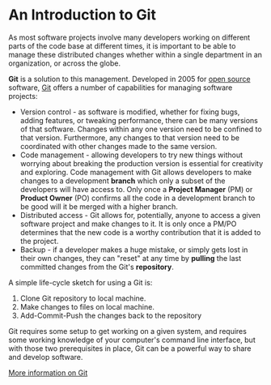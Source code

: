 # An Introduction to Git

As most software projects involve many developers working on different parts of the code base at different times, it is important to be able to manage these distributed changes whether within a single department in an organization, or across the globe.

**Git** is a solution to this management. Developed in 2005 for [open source](https://opensource.com/resources/what-open-source) software, [Git](https://en.wikipedia.org/wiki/Git) offers a number of capabilities for managing software projects:

* Version control - as software is modified, whether for fixing bugs, adding features, or tweaking performance, there can be many versions of that software. Changes within any one version need to be confined to that version. Furthermore, any changes to that version need to be coordinated with other changes made to the same version.
* Code management - allowing developers to try new things without worrying about breaking the production version is essential for creativity and exploring. Code management with Git allows developers to make changes to a development **branch** which only a subset of the developers will have access to. Only once a **Project Manager** (PM) or **Product Owner** (PO) confirms all the code in a development branch to be good will it be merged with a higher branch.
* Distributed access - Git allows for, potentially, anyone to access a given software project and make changes to it. It is only once a PM/PO determines that the new code is a worthy contribution that it is added to the project.
* Backup - if a developer makes a huge mistake, or simply gets lost in their own changes, they can "reset" at any time by **pulling** the last committed changes from the Git's **repository**.

A simple life-cycle sketch for using a Git is:

1. Clone Git repository to local machine.
1. Make changes to files on local machine.
1. Add-Commit-Push the changes back to the repository

Git requires some setup to get working on a given system, and requires some working knowledge of your computer's command line interface, but with those two prerequisites in place, Git can be a powerful way to share and develop software.

[More information on Git](https://www.udemy.com/blog/git-tutorial-a-comprehensive-guide/)